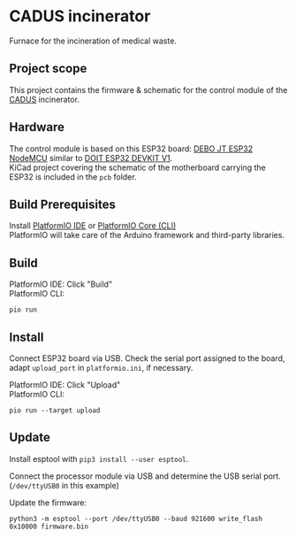 # CADUS incinerator
Furnace for the incineration of medical waste.

## Project scope
This project contains the firmware & schematic for the control module of the [CADUS](https://www.cadus.org) incinerator.

## Hardware
The control module is based on this ESP32 board: [DEBO JT ESP32 NodeMCU](https://www.reichelt.de/nodemcu-esp32-wifi-und-bluetooth-modul-debo-jt-esp32-p219897.html) similar to [DOIT ESP32 DEVKIT V1](http://elektro.turanis.de/html/prj135/esp32_pinout.png).  
KiCad project covering the schematic of the motherboard carrying the ESP32 is included in the `pcb` folder.

## Build Prerequisites
Install [PlatformIO IDE](https://platformio.org/platformio-ide) or [PlatformIO Core (CLI)](https://docs.platformio.org/en/latest/installation.html#installation-methods)  
PlatformIO will take care of the Arduino framework and third-party libraries.

## Build
PlatformIO IDE: Click "Build"  
PlatformIO CLI:
```
pio run
```

## Install
Connect ESP32 board via USB. Check the serial port assigned to the board, adapt `upload_port` in `platformio.ini`, if necessary.

PlatformIO IDE: Click "Upload"  
PlatformIO CLI:
```
pio run --target upload
```

## Update
Install esptool with `pip3 install --user esptool`.

Connect the processor module via USB and determine the USB serial port. (`/dev/ttyUSB0` in this example)

Update the firmware:
```
python3 -m esptool --port /dev/ttyUSB0 --baud 921600 write_flash 0x10000 firmware.bin
```
